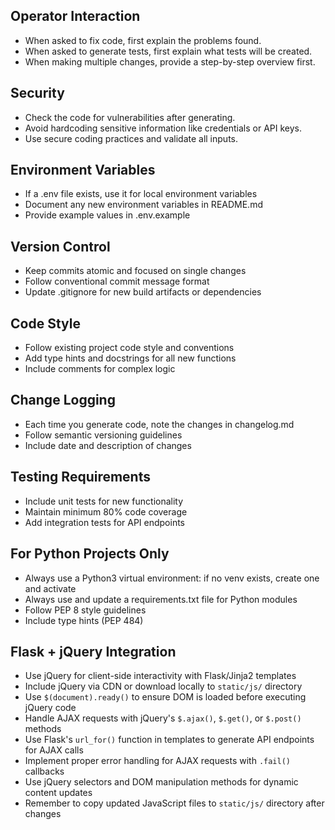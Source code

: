 ## Operator Interaction
- When asked to fix code, first explain the problems found.
- When asked to generate tests, first explain what tests will be created.
- When making multiple changes, provide a step-by-step overview first.

## Security
- Check the code for vulnerabilities after generating.
- Avoid hardcoding sensitive information like credentials or API keys.
- Use secure coding practices and validate all inputs.

## Environment Variables
- If a .env file exists, use it for local environment variables
- Document any new environment variables in README.md
- Provide example values in .env.example

## Version Control
- Keep commits atomic and focused on single changes
- Follow conventional commit message format
- Update .gitignore for new build artifacts or dependencies

## Code Style
- Follow existing project code style and conventions
- Add type hints and docstrings for all new functions
- Include comments for complex logic

## Change Logging
- Each time you generate code, note the changes in changelog.md
- Follow semantic versioning guidelines
- Include date and description of changes

## Testing Requirements
- Include unit tests for new functionality
- Maintain minimum 80% code coverage
- Add integration tests for API endpoints

## For Python Projects Only
- Always use a Python3 virtual environment: if no venv exists, create one and activate
- Always use and update a requirements.txt file for Python modules
- Follow PEP 8 style guidelines
- Include type hints (PEP 484)

## Flask + jQuery Integration
- Use jQuery for client-side interactivity with Flask/Jinja2 templates
- Include jQuery via CDN or download locally to `static/js/` directory
- Use `$(document).ready()` to ensure DOM is loaded before executing jQuery code
- Handle AJAX requests with jQuery's `$.ajax()`, `$.get()`, or `$.post()` methods
- Use Flask's `url_for()` function in templates to generate API endpoints for AJAX calls
- Implement proper error handling for AJAX requests with `.fail()` callbacks
- Use jQuery selectors and DOM manipulation methods for dynamic content updates
- Remember to copy updated JavaScript files to `static/js/` directory after changes